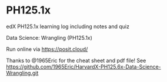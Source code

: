 # PH125.1x
edX PH125.1x learning log including notes and quiz

Data Science: Wrangling (PH125.1x) 

Run online via https://posit.cloud/

Thanks to @1965Eric for the cheat sheet and pdf file! See https://github.com/1965Eric/HarvardX-PH125.6x-Data-Science-Wrangling.git
